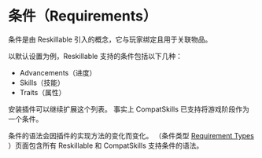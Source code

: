 # 条件（Requirements）

条件是由 Reskillable 引入的概念，它与玩家绑定且用于关联物品。

以默认设置为例，Reskillable 支持的条件包括以下几种：
- Advancements（进度）
- Skills（技能）
- Traits（属性）

安装插件可以继续扩展这个列表。
事实上 CompatSkills 已支持将游戏阶段作为一个条件。

条件的语法会因插件的实现方法的变化而变化。
（条件类型 [Requirement Types](/Mods/CompatSkills/Requirements/RequirementTypes.md) ）页面包含所有 Reskillable 和 CompatSkills 支持条件的语法。 
